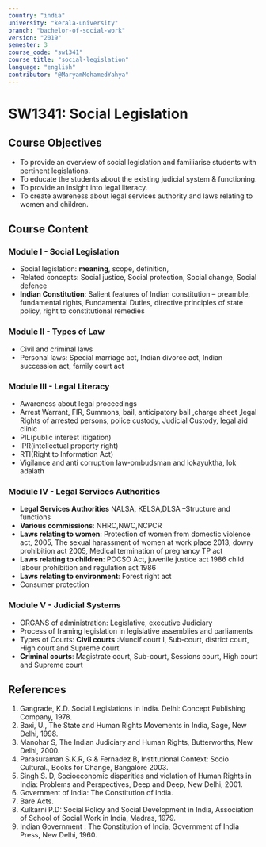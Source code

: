 ```yaml
---
country: "india"
university: "kerala-university"
branch: "bachelor-of-social-work"
version: "2019"
semester: 3
course_code: "sw1341"
course_title: "social-legislation"
language: "english"
contributor: "@MaryamMohamedYahya"
---
```


# SW1341: Social Legislation 

## Course Objectives
* To provide an overview of social legislation and familiarise students with pertinent legislations.
* To educate the students about the existing judicial system & functioning.
* To provide an insight into legal literacy.
* To create awareness about legal services authority and laws relating to women and children.

## Course Content
### Module I -  Social Legislation
* Social legislation: **meaning**, scope, definition,
* Related concepts: Social justice, Social protection, Social change, Social defence
* **Indian Constitution**: Salient features of Indian constitution – preamble, fundamental rights, Fundamental Duties, directive principles of state policy, right to constitutional remedies

### Module II - Types of Law
* Civil and criminal laws
* Personal laws: Special marriage act, Indian divorce act, Indian succession act, family court act 

### Module III - Legal Literacy
* Awareness about legal proceedings
* Arrest Warrant, FIR, Summons, bail, anticipatory bail ,charge sheet ,legal Rights of arrested persons, police custody, Judicial Custody, legal aid clinic
* PIL(public interest litigation)
* IPR(intellectual property right)
* RTI(Right to Information Act)
* Vigilance and anti corruption law-ombudsman and lokayuktha, lok adalath

### Module IV - Legal Services Authorities
* **Legal Services Authorities** NALSA, KELSA,DLSA –Structure and functions
* **Various commissions**: NHRC,NWC,NCPCR
* **Laws relating to women**: Protection of women from domestic violence act, 2005, The sexual harassment of women at work place 2013, dowry prohibition act 2005, Medical termination of pregnancy TP act
* **Laws relating to children**: POCSO Act, juvenile justice act 1986 child labour prohibition and regulation act 1986
* **Laws relating to environment**: Forest right act
* Consumer protection

### Module V - Judicial Systems
* ORGANS of administration: Legislative, executive Judiciary
* Process of framing legislation in legislative assemblies and parliaments 
* Types of Courts: **Civil courts** :Muncif court I, Sub-court, district court, High court and Supreme court
* **Criminal courts**: Magistrate court, Sub-court, Sessions court, High court and Supreme court

## References
1. Gangrade, K.D. Social Legislations in India. Delhi: Concept Publishing Company, 1978.
2. Baxi, U., The State and Human Rights Movements in India, Sage, New Delhi, 1998.
3. Manohar S, The Indian Judiciary and Human Rights, Butterworths, New Delhi, 2000.
4. Parasuraman S.K.R, G & Fernadez B, Institutional Context: Socio Cultural., Books for Change, Bangalore 2003.
5. Singh S. D, Socioeconomic disparities and violation of Human Rights in India: Problems and Perspectives, Deep and Deep, New Delhi, 2001.
6. Government of India: The Constitution of India.
7. Bare Acts.
8. Kulkarni P.D: Social Policy and Social Development in India, Association of School of Social Work in India, Madras, 1979.
9. Indian Government : The Constitution of India, Government of India Press, New Delhi, 1960.

